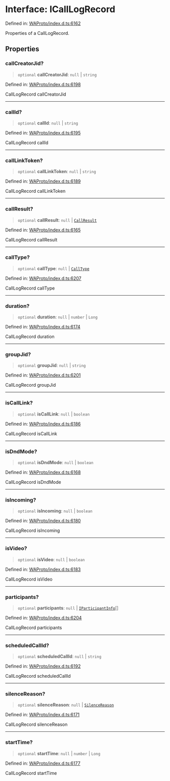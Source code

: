 # Interface: ICallLogRecord

Defined in: [WAProto/index.d.ts:6162](https://github.com/Fokusdotid/Baileys/blob/4aa08196a497251af5be42856601e02d8a85cce8/WAProto/index.d.ts#L6162)

Properties of a CallLogRecord.

## Properties

### callCreatorJid?

> `optional` **callCreatorJid**: `null` \| `string`

Defined in: [WAProto/index.d.ts:6198](https://github.com/Fokusdotid/Baileys/blob/4aa08196a497251af5be42856601e02d8a85cce8/WAProto/index.d.ts#L6198)

CallLogRecord callCreatorJid

***

### callId?

> `optional` **callId**: `null` \| `string`

Defined in: [WAProto/index.d.ts:6195](https://github.com/Fokusdotid/Baileys/blob/4aa08196a497251af5be42856601e02d8a85cce8/WAProto/index.d.ts#L6195)

CallLogRecord callId

***

### callLinkToken?

> `optional` **callLinkToken**: `null` \| `string`

Defined in: [WAProto/index.d.ts:6189](https://github.com/Fokusdotid/Baileys/blob/4aa08196a497251af5be42856601e02d8a85cce8/WAProto/index.d.ts#L6189)

CallLogRecord callLinkToken

***

### callResult?

> `optional` **callResult**: `null` \| [`CallResult`](../namespaces/CallLogRecord/enumerations/CallResult.md)

Defined in: [WAProto/index.d.ts:6165](https://github.com/Fokusdotid/Baileys/blob/4aa08196a497251af5be42856601e02d8a85cce8/WAProto/index.d.ts#L6165)

CallLogRecord callResult

***

### callType?

> `optional` **callType**: `null` \| [`CallType`](../namespaces/CallLogRecord/enumerations/CallType.md)

Defined in: [WAProto/index.d.ts:6207](https://github.com/Fokusdotid/Baileys/blob/4aa08196a497251af5be42856601e02d8a85cce8/WAProto/index.d.ts#L6207)

CallLogRecord callType

***

### duration?

> `optional` **duration**: `null` \| `number` \| `Long`

Defined in: [WAProto/index.d.ts:6174](https://github.com/Fokusdotid/Baileys/blob/4aa08196a497251af5be42856601e02d8a85cce8/WAProto/index.d.ts#L6174)

CallLogRecord duration

***

### groupJid?

> `optional` **groupJid**: `null` \| `string`

Defined in: [WAProto/index.d.ts:6201](https://github.com/Fokusdotid/Baileys/blob/4aa08196a497251af5be42856601e02d8a85cce8/WAProto/index.d.ts#L6201)

CallLogRecord groupJid

***

### isCallLink?

> `optional` **isCallLink**: `null` \| `boolean`

Defined in: [WAProto/index.d.ts:6186](https://github.com/Fokusdotid/Baileys/blob/4aa08196a497251af5be42856601e02d8a85cce8/WAProto/index.d.ts#L6186)

CallLogRecord isCallLink

***

### isDndMode?

> `optional` **isDndMode**: `null` \| `boolean`

Defined in: [WAProto/index.d.ts:6168](https://github.com/Fokusdotid/Baileys/blob/4aa08196a497251af5be42856601e02d8a85cce8/WAProto/index.d.ts#L6168)

CallLogRecord isDndMode

***

### isIncoming?

> `optional` **isIncoming**: `null` \| `boolean`

Defined in: [WAProto/index.d.ts:6180](https://github.com/Fokusdotid/Baileys/blob/4aa08196a497251af5be42856601e02d8a85cce8/WAProto/index.d.ts#L6180)

CallLogRecord isIncoming

***

### isVideo?

> `optional` **isVideo**: `null` \| `boolean`

Defined in: [WAProto/index.d.ts:6183](https://github.com/Fokusdotid/Baileys/blob/4aa08196a497251af5be42856601e02d8a85cce8/WAProto/index.d.ts#L6183)

CallLogRecord isVideo

***

### participants?

> `optional` **participants**: `null` \| [`IParticipantInfo`](../namespaces/CallLogRecord/interfaces/IParticipantInfo.md)[]

Defined in: [WAProto/index.d.ts:6204](https://github.com/Fokusdotid/Baileys/blob/4aa08196a497251af5be42856601e02d8a85cce8/WAProto/index.d.ts#L6204)

CallLogRecord participants

***

### scheduledCallId?

> `optional` **scheduledCallId**: `null` \| `string`

Defined in: [WAProto/index.d.ts:6192](https://github.com/Fokusdotid/Baileys/blob/4aa08196a497251af5be42856601e02d8a85cce8/WAProto/index.d.ts#L6192)

CallLogRecord scheduledCallId

***

### silenceReason?

> `optional` **silenceReason**: `null` \| [`SilenceReason`](../namespaces/CallLogRecord/enumerations/SilenceReason.md)

Defined in: [WAProto/index.d.ts:6171](https://github.com/Fokusdotid/Baileys/blob/4aa08196a497251af5be42856601e02d8a85cce8/WAProto/index.d.ts#L6171)

CallLogRecord silenceReason

***

### startTime?

> `optional` **startTime**: `null` \| `number` \| `Long`

Defined in: [WAProto/index.d.ts:6177](https://github.com/Fokusdotid/Baileys/blob/4aa08196a497251af5be42856601e02d8a85cce8/WAProto/index.d.ts#L6177)

CallLogRecord startTime
